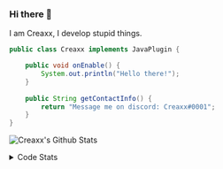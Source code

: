 ### Hi there 👋

I am Creaxx, I develop stupid things. 

```java
public class Creaxx implements JavaPlugin {

    public void onEnable() {
        System.out.println("Hello there!");
    }
    
    public String getContactInfo() {
        return "Message me on discord: Creaxx#0001";
    }
}
```

![Creaxx's Github Stats](https://github-readme-stats.vercel.app/api?username=CreaxxOG&show_icons=true&theme=dark&count_private=true)

<details>
  <summary>Code Stats</summary>

<!--START_SECTION:waka-->
![Code Time](http://img.shields.io/badge/Code%20Time-926%20hrs%2025%20mins-blue)

![Lines of code](https://img.shields.io/badge/From%20Hello%20World%20I%27ve%20Written-2%20Thousand%20lines%20of%20code-blue)

**🐱 My GitHub Data** 

> 🏆 633 Contributions in the Year 2022
 > 
> 📦 231.3 kB Used in GitHub's Storage 
 > 
> 🚫 Not Opted to Hire
 > 
> 📜 3 Public Repositories 
 > 
> 🔑 3 Private Repositories  
 > 
**I'm an Early 🐤** 

```text
🌞 Morning    15 commits     █░░░░░░░░░░░░░░░░░░░░░░░░   3.56% 
🌆 Daytime    200 commits    ████████████░░░░░░░░░░░░░   47.51% 
🌃 Evening    186 commits    ███████████░░░░░░░░░░░░░░   44.18% 
🌙 Night      20 commits     █░░░░░░░░░░░░░░░░░░░░░░░░   4.75%

```
📅 **I'm Most Productive on Sunday** 

```text
Monday       52 commits     ███░░░░░░░░░░░░░░░░░░░░░░   12.35% 
Tuesday      67 commits     ████░░░░░░░░░░░░░░░░░░░░░   15.91% 
Wednesday    71 commits     ████░░░░░░░░░░░░░░░░░░░░░   16.86% 
Thursday     51 commits     ███░░░░░░░░░░░░░░░░░░░░░░   12.11% 
Friday       47 commits     ██░░░░░░░░░░░░░░░░░░░░░░░   11.16% 
Saturday     61 commits     ███░░░░░░░░░░░░░░░░░░░░░░   14.49% 
Sunday       72 commits     ████░░░░░░░░░░░░░░░░░░░░░   17.1%

```


📊 **This Week I Spent My Time On** 

```text
💬 Programming Languages: 
Java                     7 hrs 22 mins       ████████████████████░░░░░   82.06% 
Kotlin                   1 hr 13 mins        ███░░░░░░░░░░░░░░░░░░░░░░   13.59% 
YAML                     18 mins             ░░░░░░░░░░░░░░░░░░░░░░░░░   3.44% 
GitIgnore file           3 mins              ░░░░░░░░░░░░░░░░░░░░░░░░░   0.61% 
XML                      0 secs              ░░░░░░░░░░░░░░░░░░░░░░░░░   0.15%

🔥 Editors: 
IntelliJ                 8 hrs 59 mins       █████████████████████████   100.0%

```

**I Mostly Code in Java** 

```text
Java                     6 repos             ███████████████░░░░░░░░░░   60.0% 
Kotlin                   3 repos             ███████░░░░░░░░░░░░░░░░░░   30.0% 
EJS                      1 repo              ██░░░░░░░░░░░░░░░░░░░░░░░   10.0%

```



 Last Updated on 18/10/2022 02:40:26 UTC
<!--END_SECTION:waka-->
</details>
